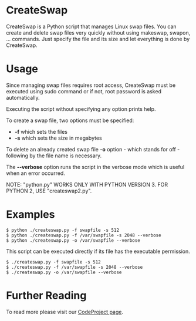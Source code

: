 CreateSwap
==========
CreateSwap is a Python script that manages Linux swap files. 
You can create and delete swap files very quickly without using makeswap, swapon, ... commands.
Just specify the file and its size and let everything is done by CreateSwap.

Usage
==========
Since managing swap files requires root access, CreateSwap must be executed using sudo command or
if not, root password is asked automatically.

Executing the script without specifying any option prints help.

To create a swap file, two options must be specified:

 * **-f** which sets the files
 * **-s** which sets the size in megabytes
  
To delete an already created swap file **-o** option - which stands for off - following by the file
name is necessary.

The **--verbose** option runs the script in the verbose mode which is useful when an error occurred.

NOTE: "python.py" WORKS ONLY WITH PYTHON VERSION 3. FOR PYTHON 2, USE "createswap2.py".

Examples
==========

```
$ python ./createswap.py -f swapfile -s 512
$ python ./createswap.py -f /var/swapfile -s 2048 --verbose
$ python ./createswap.py -o /var/swapfile --verbose
```


This script can be executed directly if its file has the executable permission.

```
$ ./createswap.py -f swapfile -s 512
$ ./createswap.py -f /var/swapfile -s 2048 --verbose
$ ./createswap.py -o /var/swapfile --verbose
```

Further Reading
==========
To read more please visit our [CodeProject page](http://www.codeproject.com/Tips/785674/Creating-Linux-Swap-Files-Using-Python).
